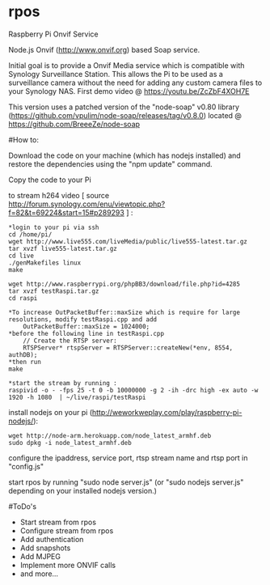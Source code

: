 # rpos
Raspberry Pi Onvif Service

Node.js Onvif (http://www.onvif.org) based Soap service.

Initial goal is to provide a Onvif Media service which is compatible with Synology Surveillance Station.
This allows the Pi to be used as a surveillance camera without the need for adding any custom camera files to your Synology NAS.
First demo video @ https://youtu.be/ZcZbF4XOH7E

This version uses a patched version of the "node-soap" v0.80 library (https://github.com/vpulim/node-soap/releases/tag/v0.8.0) located @ https://github.com/BreeeZe/node-soap

#How to:

Download the code on your machine (which has nodejs installed) and restore the dependencies using the "npm update" command.

Copy the code to your Pi

to stream h264 video [ source http://forum.synology.com/enu/viewtopic.php?f=82&t=69224&start=15#p289293 ] :

	*login to your pi via ssh
	cd /home/pi/
	wget http://www.live555.com/liveMedia/public/live555-latest.tar.gz
	tar xvzf live555-latest.tar.gz
	cd live
	./genMakefiles linux
	make

	wget http://www.raspberrypi.org/phpBB3/download/file.php?id=4285
	tar xvzf testRaspi.tar.gz
	cd raspi

	*To increase OutPacketBuffer::maxSize which is require for large resolutions, modify testRaspi.cpp and add
		OutPacketBuffer::maxSize = 1024000;
	*before the following line in testRaspi.cpp
		// Create the RTSP server:
		RTSPServer* rtspServer = RTSPServer::createNew(*env, 8554, authDB);
	*then run
	make

	*start the stream by running :
	raspivid -o - -fps 25 -t 0 -b 10000000 -g 2 -ih -drc high -ex auto -w 1920 -h 1080  | ~/live/raspi/testRaspi

install nodejs on your pi (http://weworkweplay.com/play/raspberry-pi-nodejs/):

	wget http://node-arm.herokuapp.com/node_latest_armhf.deb
	sudo dpkg -i node_latest_armhf.deb
	
configure the ipaddress, service port, rtsp stream name and rtsp port in "config.js"

start rpos by running "sudo node server.js" (or "sudo nodejs server.js" depending on your installed nodejs version.)


#ToDo's
- Start stream from rpos
- Configure stream from rpos
- Add authentication
- Add snapshots
- Add MJPEG
- Implement more ONVIF calls
- and more...
